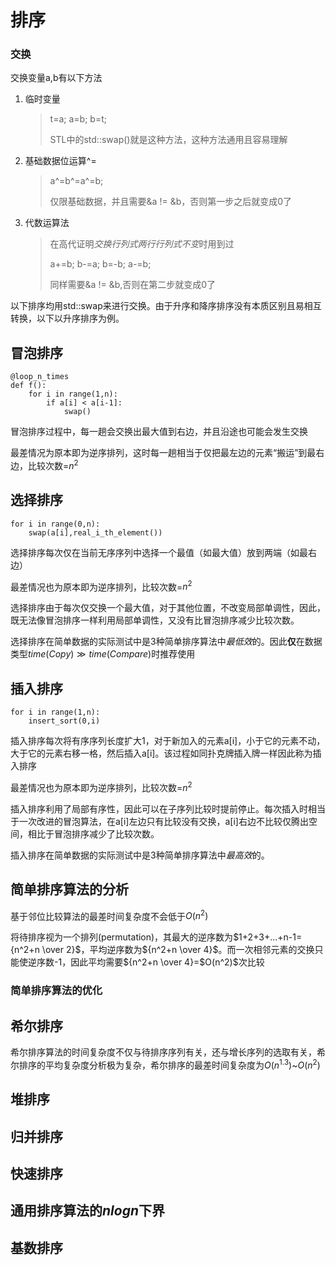 # 排序

### 交换

交换变量a,b有以下方法

1. 临时变量  
    > t=a; a=b; b=t;
    > 
    > STL中的std::swap()就是这种方法，这种方法通用且容易理解
2. 基础数据位运算^=  
    > a^=b^=a^=b;
    >
    > 仅限基础数据，并且需要&a != &b，否则第一步之后就变成0了
3. 代数运算法
    > 在高代证明*交换行列式两行行列式不变*时用到过
    > 
    > a+=b; b-=a; b=-b; a-=b;
    >
    > 同样需要&a != &b,否则在第二步就变成0了

以下排序均用std::swap来进行交换。由于升序和降序排序没有本质区别且易相互转换，以下以升序排序为例。

## 冒泡排序

```
@loop_n_times
def f():
    for i in range(1,n):
        if a[i] < a[i-1]:
            swap()
```

冒泡排序过程中，每一趟会交换出最大值到右边，并且沿途也可能会发生交换

最差情况为原本即为逆序排列，这时每一趟相当于仅把最左边的元素“搬运”到最右边，比较次数=$n^2$

## 选择排序

```
for i in range(0,n):
    swap(a[i],real_i_th_element())
```

选择排序每次仅在当前无序序列中选择一个最值（如最大值）放到两端（如最右边）

最差情况也为原本即为逆序排列，比较次数=$n^2$

选择排序由于每次仅交换一个最大值，对于其他位置，不改变局部单调性，因此，既无法像冒泡排序一样利用局部单调性，又没有比冒泡排序减少比较次数。

选择排序在简单数据的实际测试中是3种简单排序算法中*最低效*的。因此**仅**在数据类型$time(Copy) \gg time(Compare)$时推荐使用

## 插入排序

```
for i in range(1,n):
    insert_sort(0,i)
```

插入排序每次将有序序列长度扩大1，对于新加入的元素a[i]，小于它的元素不动，大于它的元素右移一格，然后插入a[i]。该过程如同扑克牌插入牌一样因此称为插入排序

最差情况也为原本即为逆序排列，比较次数=$n^2$

插入排序利用了局部有序性，因此可以在子序列比较时提前停止。每次插入时相当于一次改进的冒泡算法，在a[i]左边只有比较没有交换，a[i]右边不比较仅腾出空间，相比于冒泡排序减少了比较次数。

插入排序在简单数据的实际测试中是3种简单排序算法中*最高效*的。

## 简单排序算法的分析

基于邻位比较算法的最差时间复杂度不会低于$O(n^2)$

将待排序视为一个排列(permutation)，其最大的逆序数为$1+2+3+...+n-1={n^2+n \over 2}$，平均逆序数为${n^2+n \over 4}$。而一次相邻元素的交换只能使逆序数-1，因此平均需要${n^2+n \over 4}=$O(n^2)$次比较

### 简单排序算法的优化

## 希尔排序

希尔排序算法的时间复杂度不仅与待排序序列有关，还与增长序列的选取有关，希尔排序的平均复杂度分析极为复杂，希尔排序的最差时间复杂度为$O(n^{1.3})$~$O(n^2)$

## 堆排序

## 归并排序

## 快速排序

## 通用排序算法的$nlogn$下界

## 基数排序
